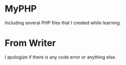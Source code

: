 # MyPHP
Including several PHP files that I created while learning.

# From Writer
I apologize if there is any code error or anything else.
